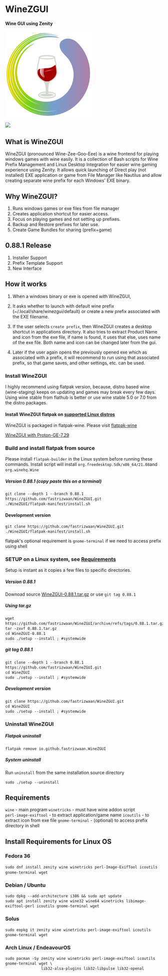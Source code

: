 # WineZGUI

#### Wine GUI using Zenity

![](https://raw.githubusercontent.com/fastrizwaan/WineZGUI/main/assets/winezgui.svg)

![](https://github.com/fastrizwaan/WineZGUI/releases/download/0.88/winezgui-0.88.png)

## What is WineZGUI

WineZGUI (pronounced Wine-Zee-Goo-Eee) is a wine frontend for playing windows games with wine easily. It is a collection of Bash scripts for Wine Prefix Management and Linux Desktop Integration for easier wine gaming experience using Zenity. It allows quick launching of Direct play (not installed) EXE application or game from File Manager like Nautilus and allow creating separate wine prefix for each Windows' EXE binary.

## Why WineZGUI?

1. Runs windows games or exe files from file manager
2. Creates application shortcut for easier access.
3. Focus on playing games and not setting up prefixes.
4. Backup and Restore prefixes for later use.
5. Create Game Bundles for sharing (prefix+game)

## 0.88.1 Release
1. Installer Support
2. Prefix Template Support
3. New Interface

## How it works

1. When a windows binary or exe is opened with WineZGUI, 

2. It asks whether to launch with default wine prefix (~/.local/share/winezgui/default) or create a new prefix associated with the EXE filename. 

3. If the user selects `create prefix`, then WineZGUI creates a desktop shortcut in applications directory. It also tries to extract Product Name and icon from the exe file, if name is found, it uses that else, uses name of the exe file. Both name and icon can be changed later from the gui.

4. Later if the user again opens the previously opened exe which as associated with a prefix, it will recommend to run using that associated prefix, so that game saves, and other settings, etc. can be used.

### Install WineZGUI

I highly recommend using flatpak version, because, distro based wine (wine-staging) keeps on updating and games may break every few days. Using wine stable from flathub is better or use wine stable 5.0 or 7.0 from the distro packages.

#### Install WineZGUI flatpak on [supported Linux distros](https://flatpak.org/setup/)
WineZGUI is packaged in flatpak-wine. Please visit [flatpak-wine](https://github.com/fastrizwaan/flatpak-wine)

[WineZGUI with Proton-GE-7.29](https://github.com/fastrizwaan/flatpak-wine#-now-using-winezgui-with-flatpak-wine-505-fltpak-wine-70-and-flatpak-proton-ge-729-)


### Build and install flatpak from source

Please install `flatpak-builder` in the Linux system before running these commands. Install script will install `org.freedesktop.Sdk/x86_64/21.08`and `org.winehq.Wine`

##### Version 0.88.1 (copy paste this on a terminal)

```
git clone --depth 1 --branch 0.88.1 https://github.com/fastrizwaan/WineZGUI.git
./WineZGUI/flatpak-manifest/install.sh
```

#### Development version

```
git clone https://github.com/fastrizwaan/WineZGUI.git
./WineZGUI/flatpak-manifest/install.sh
```

flatpak's optional requirement is `gnome-terminal` if we need to access prefix using shell

### SETUP on a Linux system, see [Requirements](https://github.com/fastrizwaan/WineZGUI#requirements)

Setup is instant as it copies a few files to specific directories.

##### Version 0.88.1

Downoad source [WineZGUI-0.88.1.tar.gz](https://github.com/fastrizwaan/WineZGUI/archive/refs/tags/0.88.1.tar.gz) or use `git tag 0.88.1`

##### Using tar.gz

```
wget https://github.com/fastrizwaan/WineZGUI/archive/refs/tags/0.88.1.tar.gz
tar -zxvf 0.88.1.tar.gz
cd WineZGUI-0.88.1
sudo ./setup --install ; #systemwide
```

##### git tag 0.88.1

```
git clone --depth 1 --branch 0.88.1 https://github.com/fastrizwaan/WineZGUI.git
cd WineZGUI
sudo ./setup --install ; #systemwide
```

##### Development version

```
git clone https://github.com/fastrizwaan/WineZGUI.git
cd WineZGUI
sudo ./setup --install ; #systemwide
```

### Uninstall WineZGUI

##### Flatpak uninstall

```
flatpak remove io.github.fastrizwaan.WineZGUI
```

##### System  uninstall

Run `uninstall` from the same installation source directory

```
sudo ./setup --uninstall
```

## Requirements

`wine` - main program
`winetricks` - must have wine addon script
`perl‑image‑exiftool` - to extract application/game name
`icoutils` - to extract icon from exe file
`gnome-terminal` - (optional) to access prefix directory in shell

## Install Requirements for Linux OS

### Fedora 36

`sudo dnf install zenity wine winetricks perl-Image-ExifTool icoutils gnome-terminal wget`

### Debian / Ubuntu

```
sudo dpkg --add-architecture i386 && sudo apt update
sudo apt install zenity wine wine32 wine64 winetricks libimage-exiftool-perl icoutils gnome-terminal wget
```

### Solus

```
sudo eopkg it zenity wine winetricks perl-image-exiftool icoutils gnome-terminal wget
```

### Arch Linux / EndeavourOS

```
sudo pacman -Sy zenity wine winetricks perl-image-exiftool icoutils gnome-terminal wget \
                lib32-alsa-plugins lib32-libpulse lib32-openal
```
